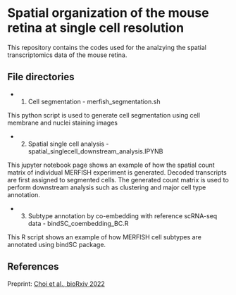 # Spatial organization of the mouse retina at single cell resolution

This repository contains the codes used for the analzying the spatial transcriptomics data of the mouse retina.

## File directories

- 1. Cell segmentation - merfish_segmentation.sh

This python script is used to generate cell segmentation using cell membrane and nuclei staining images


- 2. Spatial single cell analysis - spatial_singlecell_downstream_analysis.IPYNB

This jupyter notebook page shows an example of how the spatial count matrix of individual MERFISH experiment is generated. Decoded transcripts are first assigned to segmented cells. The generated count matrix is used to perform downstream analysis such as clustering and major cell type annotation.


- 3. Subtype annotation by co-embedding with reference scRNA-seq data - bindSC_coembedding_BC.R

This R script shows an example of how MERFISH cell subtypes are annotated using bindSC package.


## References

Preprint: [Choi et al., bioRxiv 2022](https://doi.org/10.1101/2022.12.04.518972)


